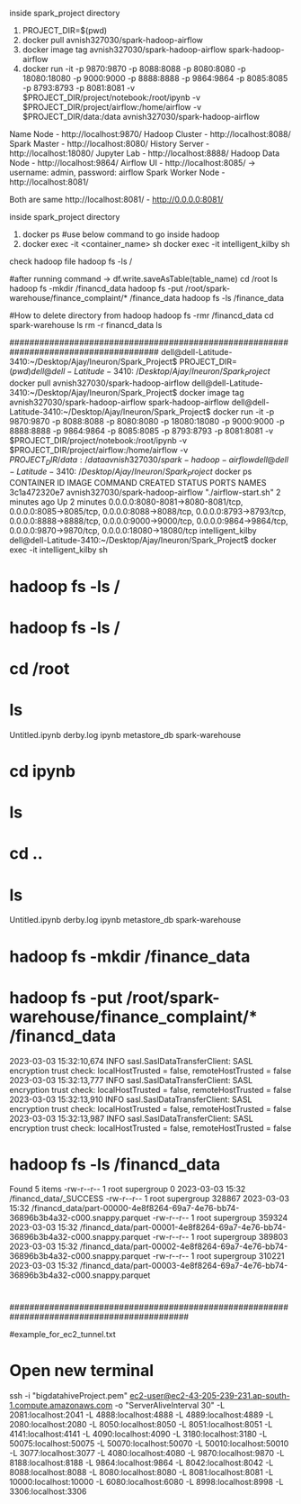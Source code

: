 inside spark_project directory

1. PROJECT_DIR=$(pwd)
2. docker pull avnish327030/spark-hadoop-airflow
3. docker image tag  avnish327030/spark-hadoop-airflow spark-hadoop-airflow
4. docker run -it -p 9870:9870 -p 8088:8088 -p 8080:8080 -p 18080:18080 -p 9000:9000 -p 8888:8888 -p 9864:9864 -p 8085:8085 -p 8793:8793 -p 8081:8081 -v $PROJECT_DIR/project/notebook:/root/ipynb -v $PROJECT_DIR/project/airflow:/home/airflow -v $PROJECT_DIR/data:/data avnish327030/spark-hadoop-airflow

Name Node  - http://localhost:9870/
Hadoop Cluster - http://localhost:8088/
Spark Master - http://localhost:8080/
History Server - http://localhost:18080/
Jupyter Lab - http://localhost:8888/
Hadoop Data Node - http://localhost:9864/
Airflow UI - http://localhost:8085/  -> username: admin, password: airflow
Spark Worker Node - http://localhost:8081/

Both are same
http://localhost:8081/ - http://0.0.0.0:8081/




inside spark_project directory 
1. docker ps
#use below command to go inside hadoop
2. docker exec -it <container_name> sh
   docker exec -it intelligent_kilby sh

check hadoop file
hadoop fs -ls /


#after running command -> df.write.saveAsTable(table_name)
cd /root
ls
hadoop fs -mkdir /financd_data
hadoop fs -put /root/spark-warehouse/finance_complaint/* /finance_data
hadoop fs -ls /finance_data


#How to delete directory from hadoop
hadoop fs -rmr /financd_data
cd spark-warehouse
ls
rm -r financd_data
ls



######################################################################################
dell@dell-Latitude-3410:~/Desktop/Ajay/Ineuron/Spark_Project$ PROJECT_DIR=$(pwd)
dell@dell-Latitude-3410:~/Desktop/Ajay/Ineuron/Spark_Project$ docker pull avnish327030/spark-hadoop-airflow
dell@dell-Latitude-3410:~/Desktop/Ajay/Ineuron/Spark_Project$ docker image tag  avnish327030/spark-hadoop-airflow spark-hadoop-airflow
dell@dell-Latitude-3410:~/Desktop/Ajay/Ineuron/Spark_Project$ docker run -it -p 9870:9870 -p 8088:8088 -p 8080:8080 -p 18080:18080 -p 9000:9000 -p 8888:8888 -p 9864:9864 -p 8085:8085 -p 8793:8793 -p 8081:8081 -v $PROJECT_DIR/project/notebook:/root/ipynb -v $PROJECT_DIR/project/airflow:/home/airflow -v $PROJECT_DIR/data:/data avnish327030/spark-hadoop-airflow
dell@dell-Latitude-3410:~/Desktop/Ajay/Ineuron/Spark_Project$ docker ps
CONTAINER ID   IMAGE                               COMMAND                CREATED         STATUS         PORTS                                                                                                                                                                                                                                NAMES
3c1a472320e7   avnish327030/spark-hadoop-airflow   "./airflow-start.sh"   2 minutes ago   Up 2 minutes   0.0.0.0:8080-8081->8080-8081/tcp, 0.0.0.0:8085->8085/tcp, 0.0.0.0:8088->8088/tcp, 0.0.0.0:8793->8793/tcp, 0.0.0.0:8888->8888/tcp, 0.0.0.0:9000->9000/tcp, 0.0.0.0:9864->9864/tcp, 0.0.0.0:9870->9870/tcp, 0.0.0.0:18080->18080/tcp   intelligent_kilby
dell@dell-Latitude-3410:~/Desktop/Ajay/Ineuron/Spark_Project$ docker exec -it intelligent_kilby sh
# hadoop fs -ls /
# hadoop fs -ls /     
# cd /root
# ls
Untitled.ipynb	derby.log  ipynb  metastore_db	spark-warehouse
# cd ipynb
# ls
# cd ..
# ls
Untitled.ipynb	derby.log  ipynb  metastore_db	spark-warehouse
# hadoop fs -mkdir /finance_data
# hadoop fs -put /root/spark-warehouse/finance_complaint/* /financd_data
2023-03-03 15:32:10,674 INFO sasl.SaslDataTransferClient: SASL encryption trust check: localHostTrusted = false, remoteHostTrusted = false
2023-03-03 15:32:13,777 INFO sasl.SaslDataTransferClient: SASL encryption trust check: localHostTrusted = false, remoteHostTrusted = false
2023-03-03 15:32:13,910 INFO sasl.SaslDataTransferClient: SASL encryption trust check: localHostTrusted = false, remoteHostTrusted = false
2023-03-03 15:32:13,987 INFO sasl.SaslDataTransferClient: SASL encryption trust check: localHostTrusted = false, remoteHostTrusted = false
# hadoop fs -ls /financd_data
Found 5 items
-rw-r--r--   1 root supergroup          0 2023-03-03 15:32 /financd_data/_SUCCESS
-rw-r--r--   1 root supergroup     328867 2023-03-03 15:32 /financd_data/part-00000-4e8f8264-69a7-4e76-bb74-36896b3b4a32-c000.snappy.parquet
-rw-r--r--   1 root supergroup     359324 2023-03-03 15:32 /financd_data/part-00001-4e8f8264-69a7-4e76-bb74-36896b3b4a32-c000.snappy.parquet
-rw-r--r--   1 root supergroup     389803 2023-03-03 15:32 /financd_data/part-00002-4e8f8264-69a7-4e76-bb74-36896b3b4a32-c000.snappy.parquet
-rw-r--r--   1 root supergroup     310221 2023-03-03 15:32 /financd_data/part-00003-4e8f8264-69a7-4e76-bb74-36896b3b4a32-c000.snappy.parquet
#


############################################################################################


#example_for_ec2_tunnel.txt
# Open new terminal
ssh -i "bigdatahiveProject.pem" ec2-user@ec2-43-205-239-231.ap-south-1.compute.amazonaws.com -o "ServerAliveInterval 30" -L 2081:localhost:2041 -L 4888:localhost:4888 -L 4889:localhost:4889 -L 2080:localhost:2080 -L 8050:localhost:8050 -L 8051:localhost:8051 -L 4141:localhost:4141 -L 4090:localhost:4090 -L 3180:localhost:3180 -L 50075:localhost:50075 -L 50070:localhost:50070 -L 50010:localhost:50010 -L 3077:localhost:3077 -L 4080:localhost:4080 -L 9870:localhost:9870 -L 8188:localhost:8188 -L 9864:localhost:9864 -L 8042:localhost:8042 -L 8088:localhost:8088 -L 8080:localhost:8080 -L 8081:localhost:8081 -L 10000:localhost:10000 -L 6080:localhost:6080 -L 8998:localhost:8998 -L 3306:localhost:3306
